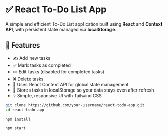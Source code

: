 # ✅ React To-Do List App

A simple and efficient To-Do List application built using **React** and **Context API**, with persistent state managed via **localStorage**.

## 🚀 Features

- ✍️ Add new tasks
- ✅ Mark tasks as completed
- ✏️ Edit tasks (disabled for completed tasks)
- ❌ Delete tasks
- 🧠 Uses React Context API for global state management
- 💾 Stores tasks in localStorage so your data stays even after refresh
- 💡 Simple, responsive UI with Tailwind CSS


```bash
git clone https://github.com/your-username/react-todo-app.git
cd react-todo-app

npm install

npm start
